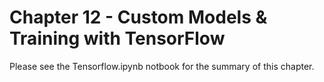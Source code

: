 # Chapter 12 - Custom Models & Training with TensorFlow
Please see the Tensorflow.ipynb notbook for the summary of this chapter.